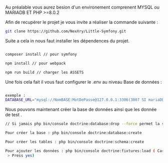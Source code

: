 Au préalable vous aurez besion d'un environement comprenent MYSQL ou MARIADB ET PHP >=8.0.2

Afin de recupérer le projet je vous invite a réaliser la commande suivante :

``` BASH
git clone https://github.com/NexXry/Little-Symfony.git

```

Suite a cela in nous faut installer les dépendences du projet.

``` BASH

composer install // pour symfony

npm install // pour webpack

npm run build // charger les ASSETS

```

Une fois cela fait il vous faut configurer le .env au niveau Base de données :

``` BASH

exemple : 
DATABASE_URL="mysql://NomBASE:MotDePasse@127.0.0.1:3306(3007 SI mariaDB)/hello?serverVersion=10.5.15-MariaDB-1:10.5.15+maria~focal &charset=utf8mb4" (La version de la BDD peut varier ajouter la votre.)


```
Nous pouvons maintenant créer la base de données ainsi que les donnée de  test .

``` BASH
// Si jamais php bin/console doctrine:database:drop --force permet la suppresion de la base en cas de rater

Pour créer la base : php bin/console doctrine:database:create

Pour créer les tables : php bin/console doctrine:schema:create

Pour ajouter les données : php bin/console doctrine:fixtures:load ( Careful, database "hello" will be purged. Do you want to continue? (yes/no) [no]:
 > Press yes) 

```